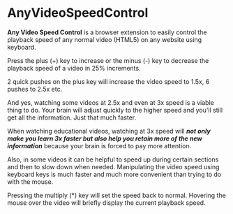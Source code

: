 # AnyVideoSpeedControl

**Any Video Speed Control** is a browser extension to easily control the playback speed of any normal video (HTML5) on any website using keyboard. 

Press the plus (+) key to increase or the minus (-) key to decrease the playback speed of a video in 25% increments.

2 quick pushes on the plus key will increase the video speed to 1.5x, 6 pushes to 2.5x etc.

And yes, watching some videos at 2.5x and even at 3x speed is a viable thing to do. Your brain will adjust quickly to the higher speed and you'll still get all the information. Just that much faster. 

When watching educational videos, watching at 3x speed will ***not only make you learn 3x faster but also help you retain more of the new information*** because your brain is forced to pay more attention. 

Also, in some videos it can be helpful to speed up during certain sections and then to slow down when needed. Manipulating the video speed using keyboard keys is much faster and much more convenient than trying to do with the mouse. 

Pressing the multiply (*) key will set the speed back to normal. Hovering the mouse over the video will briefly display the current playback speed.
